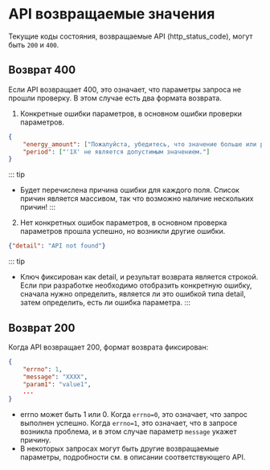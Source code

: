 # API возвращаемые значения

Текущие коды состояния, возвращаемые API (http_status_code), могут быть `200` и `400`.

## Возврат 400
Если API возвращает 400, это означает, что параметры запроса не прошли проверку. В этом случае есть два формата возврата.

1. Конкретные ошибки параметров, в основном ошибки проверки параметров.
```json
{
    "energy_amount": ["Пожалуйста, убедитесь, что значение больше или равно 10000."], 
    "period": ["'1X' не является допустимым значением."]
}
```
::: tip

- Будет перечислена причина ошибки для каждого поля. Список причин является массивом, так что возможно наличие нескольких причин!
  :::

2. Нет конкретных ошибок параметров, в основном проверка параметров прошла успешно, но возникли другие ошибки.
```json
{"detail": "API not found"}
```
::: tip

- Ключ фиксирован как detail, и результат возврата является строкой. Если при разработке необходимо отобразить конкретную ошибку, сначала нужно определить, является ли это ошибкой типа detail, затем определить, есть ли ошибка параметра.
  :::

## Возврат 200
Когда API возвращает 200, формат возврата фиксирован:
```json
{
    "errno": 1,
    "message": "XXXX",
    "param1": "value1",
    ...
}
```

- errno может быть 1 или 0. Когда `errno=0`, это означает, что запрос выполнен успешно. Когда `errno=1`, это означает, что в запросе возникла проблема, и в этом случае параметр `message` укажет причину.
- В некоторых запросах могут быть другие возвращаемые параметры, подробности см. в описании соответствующего API.